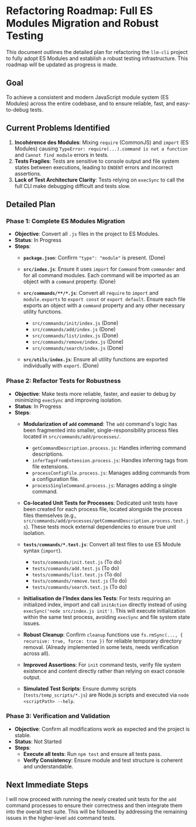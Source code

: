 # Refactoring Roadmap: Full ES Modules Migration and Robust Testing

This document outlines the detailed plan for refactoring the `llm-cli` project to fully adopt ES Modules and establish a robust testing infrastructure. This roadmap will be updated as progress is made.

## Goal
To achieve a consistent and modern JavaScript module system (ES Modules) across the entire codebase, and to ensure reliable, fast, and easy-to-debug tests.

## Current Problems Identified

1.  **Incohérence des Modules**: Mixing `require` (CommonJS) and `import` (ES Modules) causing `TypeError: require(...).command is not a function` and `Cannot find module` errors in tests.
2.  **Tests Fragiles**: Tests are sensitive to console output and file system states between executions, leading to `ENOENT` errors and incorrect assertions.
3.  **Lack of Test Architecture Clarity**: Tests relying on `execSync` to call the full CLI make debugging difficult and tests slow.

## Detailed Plan

### Phase 1: Complete ES Modules Migration
*   **Objective**: Convert all `.js` files in the project to ES Modules.
*   **Status**: In Progress
*   **Steps**:
    *   **`package.json`**: Confirm `"type": "module"` is present. (Done)
    *   **`src/index.js`**: Ensure it uses `import` for `Command` from `commander` and for all command modules. Each command will be imported as an object with a `command` property. (Done)
    *   **`src/commands/**/*.js`**: Convert all `require` to `import` and `module.exports` to `export const` or `export default`. Ensure each file exports an object with a `command` property and any other necessary utility functions.
        *   `src/commands/init/index.js` (Done)
        *   `src/commands/add/index.js` (Done)
        *   `src/commands/list/index.js` (Done)
        *   `src/commands/remove/index.js` (Done)
        *   `src/commands/search/index.js` (Done)
        
    *   **`src/utils/index.js`**: Ensure all utility functions are exported individually with `export`. (Done)

### Phase 2: Refactor Tests for Robustness
*   **Objective**: Make tests more reliable, faster, and easier to debug by minimizing `execSync` and improving isolation.
*   **Status**: In Progress
*   **Steps**:
    *   **Modularization of `add` command**: The `add` command's logic has been fragmented into smaller, single-responsibility process files located in `src/commands/add/processes/`.
        *   `getCommandDescription.process.js`: Handles inferring command descriptions.
        *   `inferTagsFromExtension.process.js`: Handles inferring tags from file extensions.
        *   `processConfigFile.process.js`: Manages adding commands from a configuration file.
        *   `processSingleCommand.process.js`: Manages adding a single command.
    *   **Co-located Unit Tests for Processes**: Dedicated unit tests have been created for each process file, located alongside the process files themselves (e.g., `src/commands/add/processes/getCommandDescription.process.test.js`). These tests mock external dependencies to ensure true unit isolation.
    *   **`tests/commands/*.test.js`**: Convert all test files to use ES Module syntax (`import`).
        *   `tests/commands/init.test.js` (To do)
        *   `tests/commands/add.test.js` (To do)
        *   `tests/commands/list.test.js` (To do)
        *   `tests/commands/remove.test.js` (To do)
        *   `tests/commands/search.test.js` (To do)
        
    *   **Initialisation de l'Index dans les Tests**: For tests requiring an initialized index, import and call `initAction` directly instead of using `execSync('node src/index.js init')`. This will execute initialization within the same test process, avoiding `execSync` and file system state issues.
    *   **Robust Cleanup**: Confirm `cleanup` functions use `fs.rmSync(..., { recursive: true, force: true })` for reliable temporary directory removal. (Already implemented in some tests, needs verification across all).
    *   **Improved Assertions**: For `init` command tests, verify file system existence and content directly rather than relying on exact console output.
    *   **Simulated Test Scripts**: Ensure dummy scripts (`tests/temp_scripts/*.js`) are Node.js scripts and executed via `node <scriptPath> --help`.

### Phase 3: Verification and Validation
*   **Objective**: Confirm all modifications work as expected and the project is stable.
*   **Status**: Not Started
*   **Steps**:
    *   **Execute all tests**: Run `npm test` and ensure all tests pass.
    *   **Verify Consistency**: Ensure module and test structure is coherent and understandable.

## Next Immediate Steps

I will now proceed with running the newly created unit tests for the `add` command processes to ensure their correctness and then integrate them into the overall test suite. This will be followed by addressing the remaining issues in the higher-level `add` command tests.
